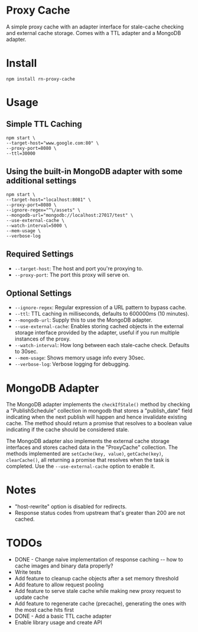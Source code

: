# Proxy Cache

A simple proxy cache with an adapter interface for stale-cache checking and external cache storage. Comes with a TTL adapter and a MongoDB adapter.


# Install

    npm install rn-proxy-cache


# Usage

## Simple TTL Caching

    npm start \
    --target-host="www.google.com:80" \
    --proxy-port=8080 \
    --ttl=30000

## Using the built-in MongoDB adapter with some additional settings

    npm start \
    --target-host="localhost:8081" \
    --proxy-port=8080 \
    --ignore-regex="^\/assets" \
    --mongodb-url="mongodb://localhost:27017/test" \
    --use-external-cache \
    --watch-interval=5000 \
    --mem-usage \
    --verbose-log

## Required Settings

- `--target-host`: The host and port you're proxying to.
- `--proxy-port`: The port this proxy will serve on.

## Optional Settings

- `--ignore-regex`: Regular expression of a URL pattern to bypass cache.
- `--ttl`: TTL caching in milliseconds, defaults to 600000ms (10 minutes).
- `--mongodb-url`: Supply this to use the MongoDB adapter.
- `--use-external-cache`: Enables storing cached objects in the external storage interface provided by the adapter, useful if you run multiple instances of the proxy.
- `--watch-interval`: How long between each stale-cache check. Defaults to 30sec.
- `--mem-usage`: Shows memory usage info every 30sec.
- `--verbose-log`: Verbose logging for debugging.

# MongoDB Adapter

The MongoDB adapter implements the `checkIfStale()` method by checking a "PublishSchedule" collection in mongodb that stores a "publish_date" field
indicating when the next publish will happen and hence invalidate existing cache. The method should return a promise that resolves to a boolean value indicating if the cache should be considered stale.

The MongoDB adapter also implements the external cache storage interfaces and stores cached data in the "ProxyCache" collection.
The methods implemented are `setCache(key, value)`, `getCache(key)`, `clearCache()`, all returning a promise that resolves when the task is completed.
Use the `--use-external-cache` option to enable it.

# Notes

- "host-rewrite" option is disabled for redirects.
- Response status codes from upstream that's greater than 200 are not cached.

# TODOs

- DONE - Change naive implementation of response caching -- how to cache images and binary data properly?
- Write tests
- Add feature to cleanup cache objects after a set memory threshold
- Add feature to allow request pooling
- Add feature to serve stale cache while making new proxy request to update cache
- Add feature to regenerate cache (precache), generating the ones with the most cache hits first
- DONE - Add a basic TTL cache adapter
- Enable library usage and create API
